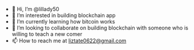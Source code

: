 - 👋 Hi, I’m @lillady50
- 👀 I’m interested in building blockchain app
- 🌱 I’m currently learning how bitcoin works
- 💞️ I’m looking to collaborate on building blockchain with someone who is willing to teach a new comer
- 📫 How to reach me at liztate0622@gmail.com

<!---
lillady50/lillady50 is a ✨ special ✨ repository because its `README.md` (this file) appears on your GitHub profile.
You can click the Preview link to take a look at your changes.
--->
